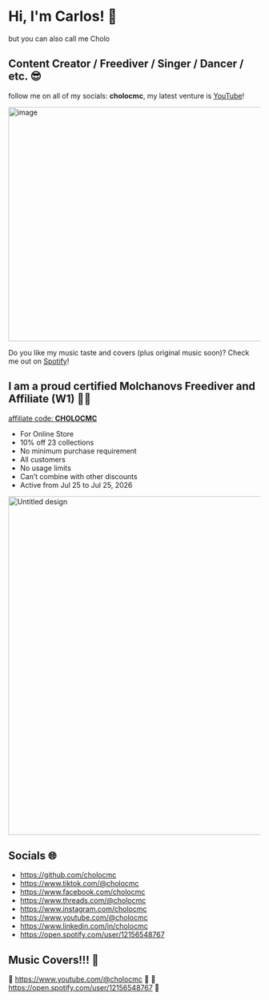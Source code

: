 # Hi, I'm Carlos! 👋

but you can also call me Cholo

## Content Creator / Freediver / Singer / Dancer / etc. 😎

follow me on all of my socials: **cholocmc**, my latest venture is [YouTube](https://www.youtube.com/@cholocmc)!

<img width="1436" height="467" alt="image" src="https://github.com/user-attachments/assets/1871c9b6-c599-43b1-9816-ee57a1442885" />

Do you like my music taste and covers (plus original music soon)? Check me out on [Spotify](https://open.spotify.com/user/12156548767)!

## I am a proud certified Molchanovs Freediver and Affiliate (W1) 🧜‍♂️

[affiliate code: **CHOLOCMC**](https://molchanovs.com/collections/all-products?srsltid=AfmBOopl6ENsGXtpnAUofcy6o-KNX_gSvJ5d3UJ5_LP09Wr_knsu4nTM)
- For Online Store
- 10% off 23 collections
- No minimum purchase requirement
- All customers
- No usage limits
- Can’t combine with other discounts
- Active from Jul 25 to Jul 25, 2026

<img width="1200" height="675" alt="Untitled design" src="https://github.com/user-attachments/assets/d15d98a6-5782-4fd4-9625-08374a00abe3" />

## Socials 🌐

- https://github.com/cholocmc
- https://www.tiktok.com/@cholocmc
- https://www.facebook.com/cholocmc
- https://www.threads.com/@cholocmc
- https://www.instagram.com/cholocmc
- https://www.youtube.com/@cholocmc
- https://www.linkedin.com/in/cholocmc
- https://open.spotify.com/user/12156548767

## Music Covers!!! 🤘

🎸 https://www.youtube.com/@cholocmc 🎸
🎹 https://open.spotify.com/user/12156548767 🎹
